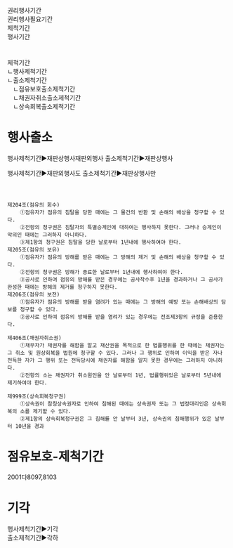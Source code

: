 권리행사기간  
권리행사필요기간  
제척기간  
행사기간  


#
제척기간  
ㄴ행사제척기간  
ㄴ출소제척기간  
ㅤㄴ점유보호출소제척기간  
ㅤㄴ채권자취소출소제척기간  
ㅤㄴ상속회복출소제척기간  


# 행사출소
행사제척기간▶재판상행사재판외행사
출소제척기간▶재판상행사

행사제척기간▶재판외행사도
출소제척기간▶재판상행사만



#
```

제204조(점유의 회수) 
    ①점유자가 점유의 침탈을 당한 때에는 그 물건의 반환 및 손해의 배상을 청구할 수 있다.
    ②전항의 청구권은 침탈자의 특별승계인에 대하여는 행사하지 못한다. 그러나 승계인이 악의인 때에는 그러하지 아니하다.
    ③제1항의 청구권은 침탈을 당한 날로부터 1년내에 행사하여야 한다.
제205조(점유의 보유) 
    ①점유자가 점유의 방해를 받은 때에는 그 방해의 제거 및 손해의 배상을 청구할 수 있다.
    ②전항의 청구권은 방해가 종료한 날로부터 1년내에 행사하여야 한다.
    ③공사로 인하여 점유의 방해를 받은 경우에는 공사착수후 1년을 경과하거나 그 공사가 완성한 때에는 방해의 제거를 청구하지 못한다.
제206조(점유의 보전) 
    ①점유자가 점유의 방해를 받을 염려가 있는 때에는 그 방해의 예방 또는 손해배상의 담보를 청구할 수 있다.
    ②공사로 인하여 점유의 방해를 받을 염려가 있는 경우에는 전조제3항의 규정을 준용한다.

제406조(채권자취소권) 
    ①채무자가 채권자를 해함을 알고 재산권을 목적으로 한 법률행위를 한 때에는 채권자는 그 취소 및 원상회복을 법원에 청구할 수 있다. 그러나 그 행위로 인하여 이익을 받은 자나 전득한 자가 그 행위 또는 전득당시에 채권자를 해함을 알지 못한 경우에는 그러하지 아니하다.
    ②전항의 소는 채권자가 취소원인을 안 날로부터 1년, 법률행위있은 날로부터 5년내에 제기하여야 한다.

제999조(상속회복청구권) 
    ①상속권이 참칭상속권자로 인하여 침해된 때에는 상속권자 또는 그 법정대리인은 상속회복의 소를 제기할 수 있다.
    ②제1항의 상속회복청구권은 그 침해를 안 날부터 3년, 상속권의 침해행위가 있은 날부터 10년을 경과
```

# 점유보호-제척기간
2001다8097,8103


# 기각
행사제척기간▶기각  
출소제척기간▶각하  